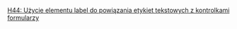 [H44: Użycie elementu label do powiązania etykiet tekstowych z kontrolkami formularzy](https://www.w3.org/WAI/WCAG21/Techniques/html/H44)
